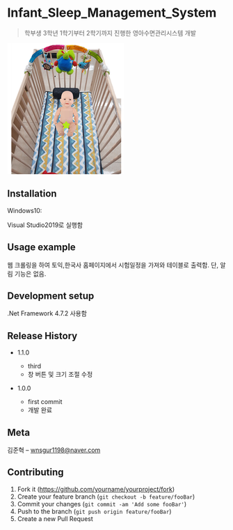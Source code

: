 # Infant_Sleep_Management_System
>학부생 3학년 1학기부터 2학기까지 진행한 영아수면관리시스템 개발

![](readme-img/header.png)

## Installation

Windows10:

Visual Studio2019로 실행함

## Usage example

웹 크롤링을 하여 토익,한국사 홈페이지에서 시험일정을 가져와 테이블로 출력함.
단, 알림 기능은 없음.

## Development setup

.Net Framework 4.7.2 사용함

## Release History

* 1.1.0
    * third
    * 창 버튼 및 크기 조절 수정

* 1.0.0
    * first commit
    * 개발 완료

## Meta

김준혁 – wnsgur1198@naver.com

## Contributing

1. Fork it (<https://github.com/yourname/yourproject/fork>)
2. Create your feature branch (`git checkout -b feature/fooBar`)
3. Commit your changes (`git commit -am 'Add some fooBar'`)
4. Push to the branch (`git push origin feature/fooBar`)
5. Create a new Pull Request

<!-- Markdown link & img dfn's -->
